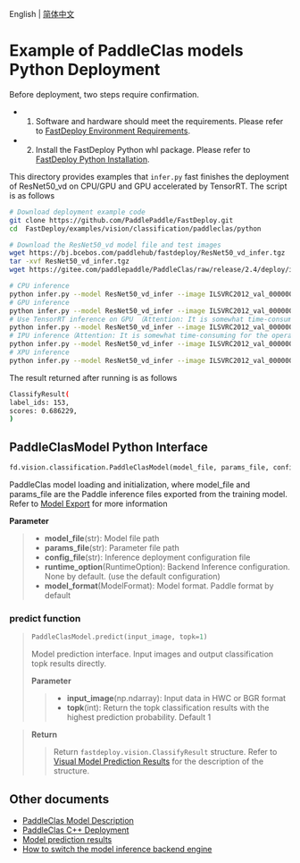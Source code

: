 English | [简体中文](README_CN.md)
# Example of PaddleClas models Python Deployment

Before deployment, two steps require confirmation.

- 1. Software and hardware should meet the requirements. Please refer to [FastDeploy Environment Requirements](../../../../../docs/en/build_and_install/download_prebuilt_libraries.md).
- 2. Install the FastDeploy Python whl package. Please refer to [FastDeploy Python Installation](../../../../../docs/en/build_and_install/download_prebuilt_libraries.md).

This directory provides examples that `infer.py` fast finishes the deployment of ResNet50_vd on CPU/GPU and GPU accelerated by TensorRT. The script is as follows

```bash
# Download deployment example code
git clone https://github.com/PaddlePaddle/FastDeploy.git
cd  FastDeploy/examples/vision/classification/paddleclas/python

# Download the ResNet50_vd model file and test images
wget https://bj.bcebos.com/paddlehub/fastdeploy/ResNet50_vd_infer.tgz
tar -xvf ResNet50_vd_infer.tgz
wget https://gitee.com/paddlepaddle/PaddleClas/raw/release/2.4/deploy/images/ImageNet/ILSVRC2012_val_00000010.jpeg

# CPU inference
python infer.py --model ResNet50_vd_infer --image ILSVRC2012_val_00000010.jpeg --device cpu --topk 1
# GPU inference
python infer.py --model ResNet50_vd_infer --image ILSVRC2012_val_00000010.jpeg --device gpu --topk 1
# Use TensorRT inference on GPU （Attention: It is somewhat time-consuming for the operation of model serialization when running TensorRT inference for the first time. Please be patient.）
python infer.py --model ResNet50_vd_infer --image ILSVRC2012_val_00000010.jpeg --device gpu --use_trt True --topk 1
# IPU inference（Attention: It is somewhat time-consuming for the operation of model serialization when running IPU inference for the first time. Please be patient.）
python infer.py --model ResNet50_vd_infer --image ILSVRC2012_val_00000010.jpeg --device ipu --topk 1
# XPU inference
python infer.py --model ResNet50_vd_infer --image ILSVRC2012_val_00000010.jpeg --device xpu --topk 1
```

The result returned after running is as follows
```bash
ClassifyResult(
label_ids: 153,
scores: 0.686229,
)
```

## PaddleClasModel Python Interface

```python
fd.vision.classification.PaddleClasModel(model_file, params_file, config_file, runtime_option=None, model_format=ModelFormat.PADDLE)
```

PaddleClas model loading and initialization, where model_file and params_file are the Paddle inference files exported from the training model. Refer to [Model Export](https://github.com/PaddlePaddle/PaddleClas/blob/release/2.4/docs/zh_CN/inference_deployment/export_model.md#2-%E5%88%86%E7%B1%BB%E6%A8%A1%E5%9E%8B%E5%AF%BC%E5%87%BA) for more information

**Parameter**

> * **model_file**(str): Model file path
> * **params_file**(str): Parameter file path
> * **config_file**(str): Inference deployment configuration file
> * **runtime_option**(RuntimeOption): Backend Inference configuration. None by default. (use the default configuration)
> * **model_format**(ModelFormat): Model format. Paddle format by default

### predict function

> ```python
> PaddleClasModel.predict(input_image, topk=1)
> ```
>
> Model prediction interface. Input images and output classification topk results directly.
>
> **Parameter**
>
> > * **input_image**(np.ndarray): Input data in HWC or BGR format
> > * **topk**(int): Return the topk classification results with the highest prediction probability. Default 1

> **Return**
>
> > Return `fastdeploy.vision.ClassifyResult` structure. Refer to [Visual Model Prediction Results](../../../../../docs/api/vision_results/) for the description of the structure.


## Other documents

- [PaddleClas Model Description](..)
- [PaddleClas C++ Deployment](../cpp)
- [Model prediction results](../../../../../docs/api/vision_results/)
- [How to switch the model inference backend engine](../../../../../docs/en/faq/how_to_change_backend.md)
